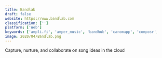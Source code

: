 ```yaml
---
title: Bandlab
draft: false 
website: https://www.bandlab.com
classification: ['']
platform: ['Web']
keywords: ['ampli.fi', 'amper_music', 'bandhub', 'canomapp', 'composr', 'cymbal', 'deepj', 'endel', 'fl_studio_mobile', 'filmstro', 'masterclass', 'music_memos_by_apple', 'openwhyd', 'producer_chat', 'producer_stash', 'soundscape', 'spotlight', 'twilio', 'udemy', 'vampr', 'livesite']
image: 2020/04/Bandlab.png
---
```

Capture, nurture, and collaborate on song ideas in the cloud